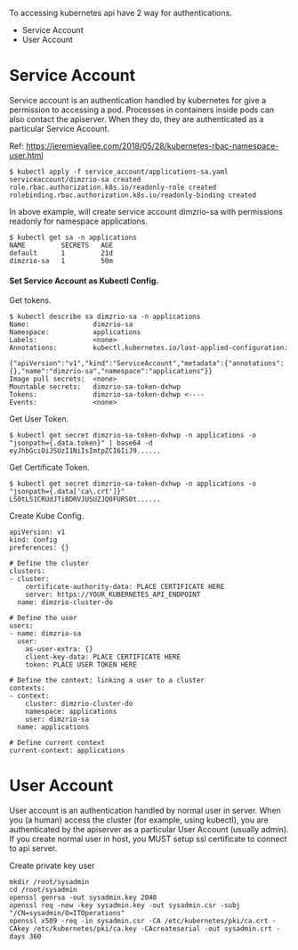 To accessing kubernetes api have 2 way for authentications.
- Service Account
- User Account

# Service Account #
Service account is an authentication handled by kubernetes for give a permission to accessing a pod.
Processes in containers inside pods can also contact the apiserver. When they do, they are authenticated as a particular Service Account. 

Ref:
https://jeremievallee.com/2018/05/28/kubernetes-rbac-namespace-user.html

~~~~
$ kubectl apply -f service_account/applications-sa.yaml
serviceaccount/dimzrio-sa created
role.rbac.authorization.k8s.io/readonly-role created
rolebinding.rbac.authorization.k8s.io/readonly-binding created
~~~~

In above example, will create service account dimzrio-sa with permissions readonly for namespace applications.

~~~~
$ kubectl get sa -n applications
NAME         SECRETS   AGE
default      1         21d
dimzrio-sa   1         50m
~~~~

#### Set Service Account as Kubectl Config.

Get tokens.
~~~~
$ kubectl describe sa dimzrio-sa -n applications
Name:                dimzrio-sa
Namespace:           applications
Labels:              <none>
Annotations:         kubectl.kubernetes.io/last-applied-configuration:
                       {"apiVersion":"v1","kind":"ServiceAccount","metadata":{"annotations":{},"name":"dimzrio-sa","namespace":"applications"}}
Image pull secrets:  <none>
Mountable secrets:   dimzrio-sa-token-dxhwp 
Tokens:              dimzrio-sa-token-dxhwp <----
Events:              <none>
~~~~

Get User Token.
~~~~
$ kubectl get secret dimzrio-sa-token-dxhwp -n applications -o "jsonpath={.data.token}" | base64 -d
eyJhbGciOiJSUzI1NiIsImtpZCI6IiJ9......
~~~~

Get Certificate Token.
~~~~
$ kubectl get secret dimzrio-sa-token-dxhwp -n applications -o "jsonpath={.data['ca\.crt']}"
LS0tLS1CRUdJTiBDRVJUSUZJQ0FURS0t......
~~~~

Create Kube Config.
~~~~
apiVersion: v1
kind: Config
preferences: {}

# Define the cluster
clusters:
- cluster:
    certificate-authority-data: PLACE CERTIFICATE HERE
    server: https://YOUR_KUBERNETES_API_ENDPOINT
  name: dimzrio-cluster-do

# Define the user
users:
- name: dimzrio-sa
  user:
    as-user-extra: {}
    client-key-data: PLACE CERTIFICATE HERE
    token: PLACE USER TOKEN HERE

# Define the context: linking a user to a cluster
contexts:
- context:
    cluster: dimzrio-cluster-do
    namespace: applications
    user: dimzrio-sa
  name: applications

# Define current context
current-context: applications
~~~~

# User Account #
User account is an authentication handled by normal user in server. When you (a human) access the cluster (for example, using kubectl), you are authenticated by the apiserver as a particular User Account (usually admin). If you create normal user in host, you MUST setup ssl certificate to connect to api server.

Create private key user
~~~~
mkdir /root/sysadmin
cd /root/sysadmin
openssl genrsa -out sysadmin.key 2048
openssl req -new -key sysadmin.key -out sysadmin.csr -subj "/CN=sysadmin/O=ITOperations"
openssl x509 -req -in sysadmin.csr -CA /etc/kubernetes/pki/ca.crt -CAkey /etc/kubernetes/pki/ca.key -CAcreateserial -out sysadmin.crt -days 360
~~~~